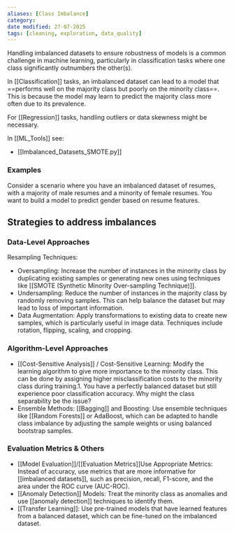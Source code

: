 ```yaml
---
aliases: [Class Imbalance]
category:
date modified: 27-07-2025
tags: [cleaning, exploration, data_quality]
---
```

Handling imbalanced datasets to ensure robustness of models is a common challenge in machine learning, particularly in classification tasks where one class significantly outnumbers the other(s). 

In [[Classification]] tasks, an imbalanced dataset can lead to a model that ==performs well on the majority class but poorly on the minority class==. This is because the model may learn to predict the majority class more often due to its prevalence. 

For [[Regression]] tasks, handling outliers or data skewness might be necessary.

In [[ML_Tools]] see:
- [[Imbalanced_Datasets_SMOTE.py]]
### Examples

Consider a scenario where you have an imbalanced dataset of resumes, with a majority of male resumes and a minority of female resumes. You want to build a model to predict gender based on resume features.
## Strategies to address imbalances
### Data-Level Approaches

Resampling Techniques:
  - Oversampling: Increase the number of instances in the minority class by duplicating existing samples or generating new ones using techniques like [[SMOTE (Synthetic Minority Over-sampling Technique)]].
  - Undersampling: Reduce the number of instances in the majority class by randomly removing samples. This can help balance the dataset but may lead to loss of important information.
  - Data Augmentation: Apply transformations to existing data to create new samples, which is particularly useful in image data. Techniques include rotation, flipping, scaling, and cropping.

### Algorithm-Level Approaches

- [[Cost-Sensitive Analysis]] / Cost-Sensitive Learning: Modify the learning algorithm to give more importance to the minority class. This can be done by assigning higher misclassification costs to the minority class during training.1. You have a perfectly balanced dataset but still experience poor classification accuracy. Why might the class separability be the issue?
- Ensemble Methods: [[Bagging]] and Boosting: Use ensemble techniques like [[Random Forests]] or AdaBoost, which can be adapted to handle class imbalance by adjusting the sample weights or using balanced bootstrap samples.

### Evaluation Metrics & Others

- [[Model Evaluation]]/[[Evaluation Metrics]]Use Appropriate Metrics: Instead of accuracy, use metrics that are more informative for [[imbalanced datasets]], such as precision, recall, F1-score, and the area under the ROC curve (AUC-ROC).
- [[Anomaly Detection]] Models: Treat the minority class as anomalies and use [[anomaly detection]] techniques to identify them.
- [[Transfer Learning]]: Use pre-trained models that have learned features from a balanced dataset, which can be fine-tuned on the imbalanced dataset.

